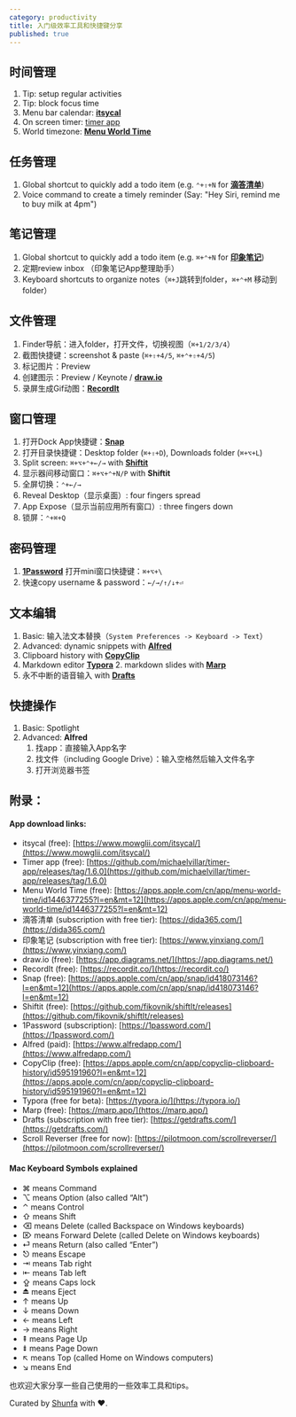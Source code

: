 ```yaml
---
category: productivity
title: 入门级效率工具和快捷键分享
published: true
---
```


## 时间管理

1. Tip: setup regular activities
2. Tip: block focus time
3. Menu bar calendar: [**itsycal**](https://www.mowglii.com/itsycal/)
4. On screen timer: [timer app](https://github.com/michaelvillar/timer-app/releases/tag/1.6.0)
5. World timezone: [**Menu World Time**](https://apps.apple.com/cn/app/menu-world-time/id1446377255?l=en&mt=12)



## 任务管理

1. Global shortcut to quickly add a todo item (e.g. `⌃+⇧+N` for [**滴答清单**](https://dida365.com/))
2. Voice command to create a timely reminder (Say: "Hey Siri, remind me to buy milk at 4pm")



## 笔记管理

1. Global shortcut to quickly add a todo item (e.g. `⌘+⌃+N` for [**印象笔记**](https://www.yinxiang.com/))
2. 定期review inbox （印象笔记App整理助手）
3. Keyboard shortcuts to organize notes（`⌘+J`跳转到folder，`⌘+⌃+M` 移动到folder）



## 文件管理

1. Finder导航：进入folder，打开文件，切换视图（`⌘+1/2/3/4`）
2. 截图快捷键：screenshot & paste (`⌘+⇧+4/5`, `⌘+⌃+⇧+4/5`)
3. 标记图片：Preview
4. 创建图示：Preview / Keynote / [**draw.io**](https://app.diagrams.net/)
5. 录屏生成Gif动图：[**RecordIt**](https://recordit.co/)



## 窗口管理

1. 打开Dock App快捷键：[**Snap**](https://apps.apple.com/cn/app/snap/id418073146?l=en&mt=12)
2. 打开目录快捷键：Desktop folder (`⌘+⇧+D`), Downloads folder (`⌘+⌥+L`)
3. Split screen: `⌘+⌥+⌃+←/→` with [**Shiftit**](https://github.com/fikovnik/shiftIt/releases)
4. 显示器间移动窗口：`⌘+⌥+⌃+N/P` with **Shiftit**
5. 全屏切换：`⌃+←/→ `
6. Reveal Desktop（显示桌面）: four fingers spread
7. App Expose（显示当前应用所有窗口）: three fingers down
8. 锁屏：`⌃+⌘+Q`



## 密码管理

1. **[1Password](https://1password.com/)** 打开mini窗口快捷键：`⌘+⌥+\`
2. 快速copy username & password：`←/→/↑/↓+⏎`



## 文本编辑

1. Basic: 输入法文本替换（`System Preferences -> Keyboard -> Text`）
2. Advanced: dynamic snippets with [**Alfred**](https://www.alfredapp.com/)
3. Clipboard history with [**CopyClip**](https://apps.apple.com/cn/app/copyclip-clipboard-history/id595191960?l=en&mt=12)
4. Markdown editor **[Typora](https://typora.io/)**
   2. markdown slides with **[Marp](https://marp.app/)**
5. 永不中断的语音输入 with **[Drafts](https://getdrafts.com/)**



## 快捷操作

1. Basic: Spotlight
2. Advanced: **Alfred**
   1. 找app：直接输入App名字
   2. 找文件（including Google Drive）：输入空格然后输入文件名字
   3. 打开浏览器书签



## 附录：

#### App download links:

- itsycal (free): [https://www.mowglii.com/itsycal/](https://www.mowglii.com/itsycal/)
- Timer app (free): [https://github.com/michaelvillar/timer-app/releases/tag/1.6.0](https://github.com/michaelvillar/timer-app/releases/tag/1.6.0)
- Menu World Time (free): [https://apps.apple.com/cn/app/menu-world-time/id1446377255?l=en&mt=12](https://apps.apple.com/cn/app/menu-world-time/id1446377255?l=en&mt=12)
- 滴答清单 (subscription with free tier): [https://dida365.com/](https://dida365.com/)
- 印象笔记 (subscription with free tier): [https://www.yinxiang.com/](https://www.yinxiang.com/)
- draw.io (free): [https://app.diagrams.net/](https://app.diagrams.net/)
- RecordIt (free): [https://recordit.co/](https://recordit.co/)
- Snap (free): [https://apps.apple.com/cn/app/snap/id418073146?l=en&mt=12](https://apps.apple.com/cn/app/snap/id418073146?l=en&mt=12)
- Shiftit (free): [https://github.com/fikovnik/shiftIt/releases](https://github.com/fikovnik/shiftIt/releases)
- 1Password (subscription): [https://1password.com/](https://1password.com/)
- Alfred (paid): [https://www.alfredapp.com/](https://www.alfredapp.com/)
- CopyClip (free): [https://apps.apple.com/cn/app/copyclip-clipboard-history/id595191960?l=en&mt=12](https://apps.apple.com/cn/app/copyclip-clipboard-history/id595191960?l=en&mt=12)
- Typora (free for beta): [https://typora.io/](https://typora.io/)
- Marp (free): [https://marp.app/](https://marp.app/)
- Drafts (subscription with free tier): [https://getdrafts.com/](https://getdrafts.com/)
- Scroll Reverser (free for now): [https://pilotmoon.com/scrollreverser/](https://pilotmoon.com/scrollreverser/)



#### Mac Keyboard Symbols explained

- ⌘ means Command
- ⌥ means Option (also called “Alt”)
- ⌃ means Control
- ⇧ means Shift
- ⌫ means Delete (called Backspace on Windows keyboards)
- ⌦ means Forward Delete (called Delete on Windows keyboards)
- ⏎ means Return (also called “Enter”)
- ⎋ means Escape
- ⇥ means Tab right
- ⇤ means Tab left
- ⇪ means Caps lock
- ⏏ means Eject
- ↑ means Up
- ↓ means Down
- ← means Left
- → means Right
- ⇞ means Page Up
- ⇟ means Page Down
- ↖︎ means Top (called Home on Windows computers)
- ↘︎ means End



也欢迎大家分享一些自己使用的一些效率工具和tips。



Curated by [Shunfa](https://twitter.com/goooooouwa) with ❤️.
